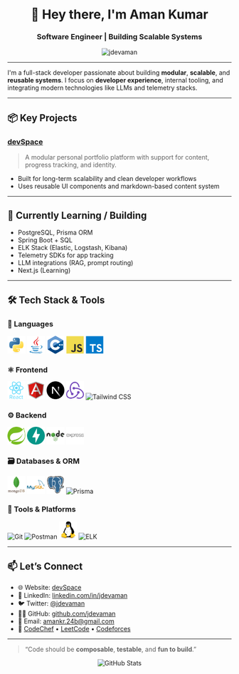 <h1 align="center">👋 Hey there, I'm Aman Kumar </h1>
<h3 align="center">Software Engineer | Building Scalable Systems</h3>

<p align="center">
  <img src="https://komarev.com/ghpvc/?username=jdevaman&label=Profile%20views&color=0e75b6&style=flat" alt="jdevaman" />
</p>

---

I'm a full-stack developer passionate about building **modular**, **scalable**, and **reusable systems**. I focus on **developer experience**, internal tooling, and integrating modern technologies like LLMs and telemetry stacks.

---

## 📦 Key Projects

### [devSpace](https://github.com/jdevaman/devSpace)
> A modular personal portfolio platform with support for content, progress tracking, and identity.

- Built for long-term scalability and clean developer workflows
- Uses reusable UI components and markdown-based content system

---

## 🧠 Currently Learning / Building

- PostgreSQL, Prisma ORM
- Spring Boot + SQL
- ELK Stack (Elastic, Logstash, Kibana)
- Telemetry SDKs for app tracking
- LLM integrations (RAG, prompt routing)
- Next.js (Learning)

---

## 🛠 Tech Stack & Tools

### 🧠 Languages
<p align="left">
  <img src="https://raw.githubusercontent.com/devicons/devicon/master/icons/python/python-original.svg" width="40" height="40" alt="Python"/>
  <img src="https://raw.githubusercontent.com/devicons/devicon/master/icons/java/java-original.svg" width="40" height="40" alt="Java"/>
  <img src="https://raw.githubusercontent.com/devicons/devicon/master/icons/cplusplus/cplusplus-original.svg" width="40" height="40" alt="C++"/>
  <img src="https://raw.githubusercontent.com/devicons/devicon/master/icons/javascript/javascript-original.svg" width="40" height="40" alt="JavaScript"/>
  <img src="https://raw.githubusercontent.com/devicons/devicon/master/icons/typescript/typescript-original.svg" width="40" height="40" alt="TypeScript"/>
</p>

### ⚛️ Frontend
<p align="left">
  <img src="https://raw.githubusercontent.com/devicons/devicon/master/icons/react/react-original-wordmark.svg" width="40" height="40" alt="React"/>
  <img src="https://raw.githubusercontent.com/devicons/devicon/master/icons/angularjs/angularjs-original.svg" width="40" height="40" alt="Angular"/>
  <img src="https://raw.githubusercontent.com/devicons/devicon/master/icons/nextjs/nextjs-original.svg" width="40" height="40" alt="Next.js"/>
  <img src="https://raw.githubusercontent.com/devicons/devicon/master/icons/redux/redux-original.svg" width="40" height="40" alt="Redux"/>
  <img src="https://www.vectorlogo.zone/logos/tailwindcss/tailwindcss-icon.svg" width="40" height="40" alt="Tailwind CSS"/>
</p>

### ⚙️ Backend
<p align="left">
  <img src="https://raw.githubusercontent.com/devicons/devicon/master/icons/spring/spring-original.svg" width="40" height="40" alt="Spring Boot"/>
  <img src="https://raw.githubusercontent.com/devicons/devicon/master/icons/fastapi/fastapi-original.svg" width="40" height="40" alt="FastAPI"/>
  <img src="https://raw.githubusercontent.com/devicons/devicon/master/icons/nodejs/nodejs-original-wordmark.svg" width="40" height="40" alt="Node.js"/>
  <img src="https://raw.githubusercontent.com/devicons/devicon/master/icons/express/express-original-wordmark.svg" width="40" height="40" alt="Express.js"/>
</p>

### 🗃️ Databases & ORM
<p align="left">
  <img src="https://raw.githubusercontent.com/devicons/devicon/master/icons/mongodb/mongodb-original-wordmark.svg" width="40" height="40" alt="MongoDB"/>
  <img src="https://raw.githubusercontent.com/devicons/devicon/master/icons/mysql/mysql-original-wordmark.svg" width="40" height="40" alt="MySQL"/>
  <img src="https://raw.githubusercontent.com/devicons/devicon/master/icons/postgresql/postgresql-original.svg" width="40" height="40" alt="PostgreSQL"/>
  <img src="https://avatars.githubusercontent.com/u/17219288?s=200&v=4" width="40" height="40" alt="Prisma"/>
</p>

### 🧰 Tools & Platforms
<p align="left">
  <img src="https://www.vectorlogo.zone/logos/git-scm/git-scm-icon.svg" width="40" height="40" alt="Git"/>
  <img src="https://www.vectorlogo.zone/logos/getpostman/getpostman-icon.svg" width="40" height="40" alt="Postman"/>
  <img src="https://raw.githubusercontent.com/devicons/devicon/master/icons/linux/linux-original.svg" width="40" height="40" alt="Linux"/>
  <img src="https://www.vectorlogo.zone/logos/elastic/elastic-icon.svg" width="40" height="40" alt="ELK"/>
</p>

---

## 📫 Let’s Connect

- 🌐 Website: [devSpace](https://github.com/jdevaman/devSpace)
- 💼 LinkedIn: [linkedin.com/in/jdevaman](https://linkedin.com/in/jdevaman)
- 🐦 Twitter: [@jdevaman](https://twitter.com/jdevaman)
- 👨‍💻 GitHub: [github.com/jdevaman](https://github.com/jdevaman)
- 📧 Email: amankr.24b@gmail.com
- 🧩 [CodeChef](https://www.codechef.com/users/itzz_deku) • [LeetCode](https://leetcode.com/jdevaman) • [Codeforces](https://codeforces.com/NotDeKU)

---

> “Code should be **composable**, **testable**, and **fun to build**.”

<p align="center">
  <img src="https://github-readme-stats.vercel.app/api?username=jdevaman&show_icons=true&locale=en" alt="GitHub Stats" />
</p>
